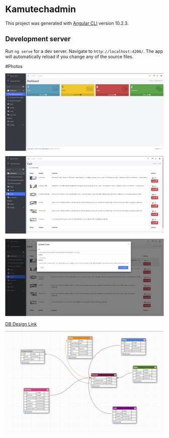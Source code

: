
# Kamutechadmin

This project was generated with [Angular CLI](https://github.com/angular/angular-cli) version 10.2.3.

## Development server

Run `ng serve` for a dev server. Navigate to `http://localhost:4200/`. The app will automatically reload if you change any of the source files.
 
 

#Photos

![KamutechDashboard](https://github.com/burakmertmus/kamutechadmin/blob/master/KamutechDashboard.png)
 
![Cards](https://github.com/burakmertmus/kamutechadmin/blob/master/Cards.png)


![UpdateCards](https://github.com/burakmertmus/kamutechadmin/blob/master/UpdateCards.png)

[DB Design Link]

![DbDesign](https://github.com/burakmertmus/kamutechadmin/blob/master/DBDesign.png)

[db design link]: <https://app.dbdesigner.net/designer/schema/445953>


